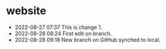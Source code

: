# website

* 2022-08-27 07:37 This is change 1.
* 2022-08-28 08:24 First edit on branch.
* 2022-08-28 09:18 New branch on GitHub synched to local.
